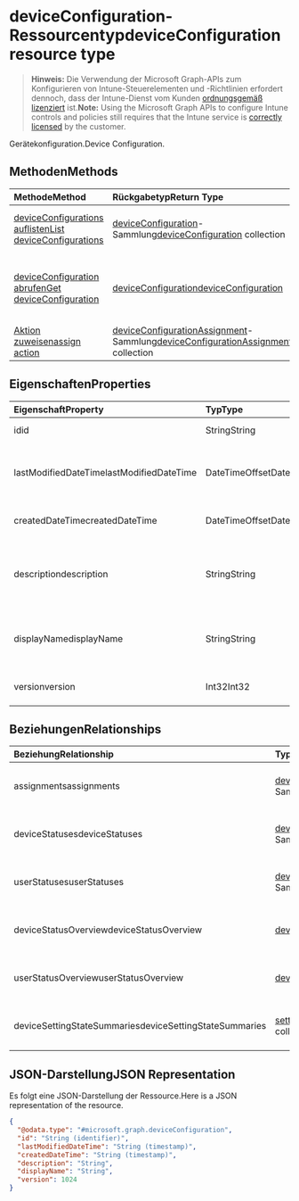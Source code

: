 # <a name="deviceconfiguration-resource-type"></a><span data-ttu-id="cea3a-101">deviceConfiguration-Ressourcentyp</span><span class="sxs-lookup"><span data-stu-id="cea3a-101">deviceConfiguration resource type</span></span>

> <span data-ttu-id="cea3a-102">**Hinweis:** Die Verwendung der Microsoft Graph-APIs zum Konfigurieren von Intune-Steuerelementen und -Richtlinien erfordert dennoch, dass der Intune-Dienst vom Kunden [ordnungsgemäß lizenziert](https://go.microsoft.com/fwlink/?linkid=839381) ist.</span><span class="sxs-lookup"><span data-stu-id="cea3a-102">**Note:** Using the Microsoft Graph APIs to configure Intune controls and policies still requires that the Intune service is [correctly licensed](https://go.microsoft.com/fwlink/?linkid=839381) by the customer.</span></span>

<span data-ttu-id="cea3a-103">Gerätekonfiguration.</span><span class="sxs-lookup"><span data-stu-id="cea3a-103">Device Configuration.</span></span>
## <a name="methods"></a><span data-ttu-id="cea3a-104">Methoden</span><span class="sxs-lookup"><span data-stu-id="cea3a-104">Methods</span></span>
|<span data-ttu-id="cea3a-105">Methode</span><span class="sxs-lookup"><span data-stu-id="cea3a-105">Method</span></span>|<span data-ttu-id="cea3a-106">Rückgabetyp</span><span class="sxs-lookup"><span data-stu-id="cea3a-106">Return Type</span></span>|<span data-ttu-id="cea3a-107">Beschreibung</span><span class="sxs-lookup"><span data-stu-id="cea3a-107">Description</span></span>|
|:---|:---|:---|
|[<span data-ttu-id="cea3a-108">deviceConfigurations auflisten</span><span class="sxs-lookup"><span data-stu-id="cea3a-108">List deviceConfigurations</span></span>](../api/intune_deviceconfig_deviceconfiguration_list.md)|<span data-ttu-id="cea3a-109">[deviceConfiguration](../resources/intune_deviceconfig_deviceconfiguration.md)-Sammlung</span><span class="sxs-lookup"><span data-stu-id="cea3a-109">[deviceConfiguration](../resources/intune_deviceconfig_deviceconfiguration.md) collection</span></span>|<span data-ttu-id="cea3a-110">Auflisten von Eigenschaften und Beziehungen der [deviceConfiguration](../resources/intune_deviceconfig_deviceconfiguration.md)-Objekte.</span><span class="sxs-lookup"><span data-stu-id="cea3a-110">List properties and relationships of the [deviceConfiguration](../resources/intune_deviceconfig_deviceconfiguration.md) objects.</span></span>|
|[<span data-ttu-id="cea3a-111">deviceConfiguration abrufen</span><span class="sxs-lookup"><span data-stu-id="cea3a-111">Get deviceConfiguration</span></span>](../api/intune_deviceconfig_deviceconfiguration_get.md)|[<span data-ttu-id="cea3a-112">deviceConfiguration</span><span class="sxs-lookup"><span data-stu-id="cea3a-112">deviceConfiguration</span></span>](../resources/intune_deviceconfig_deviceconfiguration.md)|<span data-ttu-id="cea3a-113">Lesen von Eigenschaften und Beziehungen des [deviceConfiguration](../resources/intune_deviceconfig_deviceconfiguration.md)-Objekts.</span><span class="sxs-lookup"><span data-stu-id="cea3a-113">Read properties and relationships of [plannerAssignedToTaskBoardTaskFormat](../resources/intune_deviceconfig_deviceconfiguration.md) object.</span></span>|
|[<span data-ttu-id="cea3a-114">Aktion zuweisen</span><span class="sxs-lookup"><span data-stu-id="cea3a-114">assign action</span></span>](../api/intune_deviceconfig_deviceconfiguration_assign.md)|<span data-ttu-id="cea3a-115">[deviceConfigurationAssignment](../resources/intune_deviceconfig_deviceconfigurationassignment.md)-Sammlung</span><span class="sxs-lookup"><span data-stu-id="cea3a-115">[deviceConfigurationAssignment](../resources/intune_deviceconfig_deviceconfigurationassignment.md) collection</span></span>|<span data-ttu-id="cea3a-116">Noch nicht dokumentiert.</span><span class="sxs-lookup"><span data-stu-id="cea3a-116">Not yet documented</span></span>|

## <a name="properties"></a><span data-ttu-id="cea3a-117">Eigenschaften</span><span class="sxs-lookup"><span data-stu-id="cea3a-117">Properties</span></span>
|<span data-ttu-id="cea3a-118">Eigenschaft</span><span class="sxs-lookup"><span data-stu-id="cea3a-118">Property</span></span>|<span data-ttu-id="cea3a-119">Typ</span><span class="sxs-lookup"><span data-stu-id="cea3a-119">Type</span></span>|<span data-ttu-id="cea3a-120">Beschreibung</span><span class="sxs-lookup"><span data-stu-id="cea3a-120">Description</span></span>|
|:---|:---|:---|
|<span data-ttu-id="cea3a-121">id</span><span class="sxs-lookup"><span data-stu-id="cea3a-121">id</span></span>|<span data-ttu-id="cea3a-122">String</span><span class="sxs-lookup"><span data-stu-id="cea3a-122">String</span></span>|<span data-ttu-id="cea3a-123">Schlüssel der Entität.</span><span class="sxs-lookup"><span data-stu-id="cea3a-123">Key of the setting.</span></span>|
|<span data-ttu-id="cea3a-124">lastModifiedDateTime</span><span class="sxs-lookup"><span data-stu-id="cea3a-124">lastModifiedDateTime</span></span>|<span data-ttu-id="cea3a-125">DateTimeOffset</span><span class="sxs-lookup"><span data-stu-id="cea3a-125">DateTimeOffset</span></span>|<span data-ttu-id="cea3a-126">DateTime der letzten Änderung des Objekts.</span><span class="sxs-lookup"><span data-stu-id="cea3a-126">Indicates the date the object was last modified.</span></span>|
|<span data-ttu-id="cea3a-127">createdDateTime</span><span class="sxs-lookup"><span data-stu-id="cea3a-127">createdDateTime</span></span>|<span data-ttu-id="cea3a-128">DateTimeOffset</span><span class="sxs-lookup"><span data-stu-id="cea3a-128">DateTimeOffset</span></span>|<span data-ttu-id="cea3a-129">DateTime der Erstellung des Objekts.</span><span class="sxs-lookup"><span data-stu-id="cea3a-129">DateTime the object was created.</span></span>|
|<span data-ttu-id="cea3a-130">description</span><span class="sxs-lookup"><span data-stu-id="cea3a-130">description</span></span>|<span data-ttu-id="cea3a-131">String</span><span class="sxs-lookup"><span data-stu-id="cea3a-131">String</span></span>|<span data-ttu-id="cea3a-132">Vom Administrator bereitgestellte Beschreibung der Gerätekonfiguration.</span><span class="sxs-lookup"><span data-stu-id="cea3a-132">Admin provided description of the Device Configuration.</span></span>|
|<span data-ttu-id="cea3a-133">displayName</span><span class="sxs-lookup"><span data-stu-id="cea3a-133">displayName</span></span>|<span data-ttu-id="cea3a-134">String</span><span class="sxs-lookup"><span data-stu-id="cea3a-134">String</span></span>|<span data-ttu-id="cea3a-135">Vom Administrator bereitgestellter Name der Gerätekonfiguration.</span><span class="sxs-lookup"><span data-stu-id="cea3a-135">Admin provided name of the device configuration.</span></span>|
|<span data-ttu-id="cea3a-136">version</span><span class="sxs-lookup"><span data-stu-id="cea3a-136">version</span></span>|<span data-ttu-id="cea3a-137">Int32</span><span class="sxs-lookup"><span data-stu-id="cea3a-137">Int32</span></span>|<span data-ttu-id="cea3a-138">Version der Gerätekonfiguration.</span><span class="sxs-lookup"><span data-stu-id="cea3a-138">Version of the device configuration.</span></span>|

## <a name="relationships"></a><span data-ttu-id="cea3a-139">Beziehungen</span><span class="sxs-lookup"><span data-stu-id="cea3a-139">Relationships</span></span>
|<span data-ttu-id="cea3a-140">Beziehung</span><span class="sxs-lookup"><span data-stu-id="cea3a-140">Relationship</span></span>|<span data-ttu-id="cea3a-141">Typ</span><span class="sxs-lookup"><span data-stu-id="cea3a-141">Type</span></span>|<span data-ttu-id="cea3a-142">Beschreibung</span><span class="sxs-lookup"><span data-stu-id="cea3a-142">Description</span></span>|
|:---|:---|:---|
|<span data-ttu-id="cea3a-143">assignments</span><span class="sxs-lookup"><span data-stu-id="cea3a-143">assignments</span></span>|<span data-ttu-id="cea3a-144">[deviceConfigurationAssignment](../resources/intune_deviceconfig_deviceconfigurationassignment.md)-Sammlung</span><span class="sxs-lookup"><span data-stu-id="cea3a-144">[deviceConfigurationAssignment](../resources/intune_deviceconfig_deviceconfigurationassignment.md) collection</span></span>|<span data-ttu-id="cea3a-145">Die Liste der Zuweisungen für das Gerätekonfigurationsprofil.</span><span class="sxs-lookup"><span data-stu-id="cea3a-145">The list of assignments for the device configuration profile.</span></span>|
|<span data-ttu-id="cea3a-146">deviceStatuses</span><span class="sxs-lookup"><span data-stu-id="cea3a-146">deviceStatuses</span></span>|<span data-ttu-id="cea3a-147">[deviceConfigurationDeviceStatus](../resources/intune_deviceconfig_deviceconfigurationdevicestatus.md)-Sammlung</span><span class="sxs-lookup"><span data-stu-id="cea3a-147">[deviceConfigurationDeviceStatus](../resources/intune_deviceconfig_deviceconfigurationdevicestatus.md) collection</span></span>|<span data-ttu-id="cea3a-148">Installationsstatus der Gerätekonfiguration nach Gerät.</span><span class="sxs-lookup"><span data-stu-id="cea3a-148">Device configuration installation status by device.</span></span>|
|<span data-ttu-id="cea3a-149">userStatuses</span><span class="sxs-lookup"><span data-stu-id="cea3a-149">userStatuses</span></span>|<span data-ttu-id="cea3a-150">[deviceConfigurationUserStatus](../resources/intune_deviceconfig_deviceconfigurationuserstatus.md)-Sammlung</span><span class="sxs-lookup"><span data-stu-id="cea3a-150">[deviceConfigurationUserStatus](../resources/intune_deviceconfig_deviceconfigurationuserstatus.md) collection</span></span>|<span data-ttu-id="cea3a-151">Installationsstatus der Gerätekonfiguration nach Benutzer.</span><span class="sxs-lookup"><span data-stu-id="cea3a-151">Device configuration installation stauts by user.</span></span>|
|<span data-ttu-id="cea3a-152">deviceStatusOverview</span><span class="sxs-lookup"><span data-stu-id="cea3a-152">deviceStatusOverview</span></span>|[<span data-ttu-id="cea3a-153">deviceConfigurationDeviceOverview</span><span class="sxs-lookup"><span data-stu-id="cea3a-153">deviceConfigurationDeviceOverview</span></span>](../resources/intune_deviceconfig_deviceconfigurationdeviceoverview.md)|<span data-ttu-id="cea3a-154">Übersicht über Gerätestatus der Gerätekonfiguration</span><span class="sxs-lookup"><span data-stu-id="cea3a-154">Device Configuration devices status overview</span></span>|
|<span data-ttu-id="cea3a-155">userStatusOverview</span><span class="sxs-lookup"><span data-stu-id="cea3a-155">userStatusOverview</span></span>|[<span data-ttu-id="cea3a-156">deviceConfigurationUserOverview</span><span class="sxs-lookup"><span data-stu-id="cea3a-156">deviceConfigurationUserOverview</span></span>](../resources/intune_deviceconfig_deviceconfigurationuseroverview.md)|<span data-ttu-id="cea3a-157">Übersicht über Benutzerstatus der Gerätekonfiguration</span><span class="sxs-lookup"><span data-stu-id="cea3a-157">Device Configuration users status overview</span></span>|
|<span data-ttu-id="cea3a-158">deviceSettingStateSummaries</span><span class="sxs-lookup"><span data-stu-id="cea3a-158">deviceSettingStateSummaries</span></span>|<span data-ttu-id="cea3a-159">[settingStateDeviceSummary](../resources/intune_deviceconfig_settingstatedevicesummary.md)-Sammlung</span><span class="sxs-lookup"><span data-stu-id="cea3a-159">[settingStateDeviceSummary](../resources/intune_deviceconfig_settingstatedevicesummary.md) collection</span></span>|<span data-ttu-id="cea3a-160">Übersicht über den Status der Gerätekonfigurationseinstellungen der Geräte</span><span class="sxs-lookup"><span data-stu-id="cea3a-160">Device Configuration Setting State Device Summary</span></span>|

## <a name="json-representation"></a><span data-ttu-id="cea3a-161">JSON-Darstellung</span><span class="sxs-lookup"><span data-stu-id="cea3a-161">JSON Representation</span></span>
<span data-ttu-id="cea3a-162">Es folgt eine JSON-Darstellung der Ressource.</span><span class="sxs-lookup"><span data-stu-id="cea3a-162">Here is a JSON representation of the resource.</span></span>
<!-- {
  "blockType": "resource",
  "keyProperty": "id",
  "@odata.type": "microsoft.graph.deviceConfiguration"
}
-->
``` json
{
  "@odata.type": "#microsoft.graph.deviceConfiguration",
  "id": "String (identifier)",
  "lastModifiedDateTime": "String (timestamp)",
  "createdDateTime": "String (timestamp)",
  "description": "String",
  "displayName": "String",
  "version": 1024
}
```



